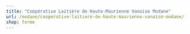 ```yaml
---
title: "Coopérative Laitière de Haute-Maurienne Vanoise Modane"
url: /modane/cooperative-laitiere-de-haute-maurienne-vanoise-modane/
shop: ferme
---
```


